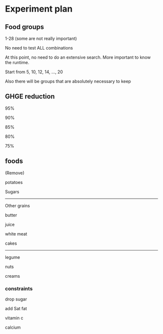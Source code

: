 # Experiment plan

## Food groups

1-28 (some are not really important)

No need to test ALL combinations

At this point, no need to do an extensive search. More important to know the runtime. 

Start from 5, 10, 12, 14, ..., 20

Also there will be groups that are absolutely necessary to keep





## GHGE reduction

95%

90%

85%

80%

75%



## foods

(Remove)

potatoes

Sugars 

-----

Other grains

butter

juice

white meat

cakes 

-----

legume

nuts 

creams



### constraints

drop sugar

add Sat fat 

vitamin c

calcium 
